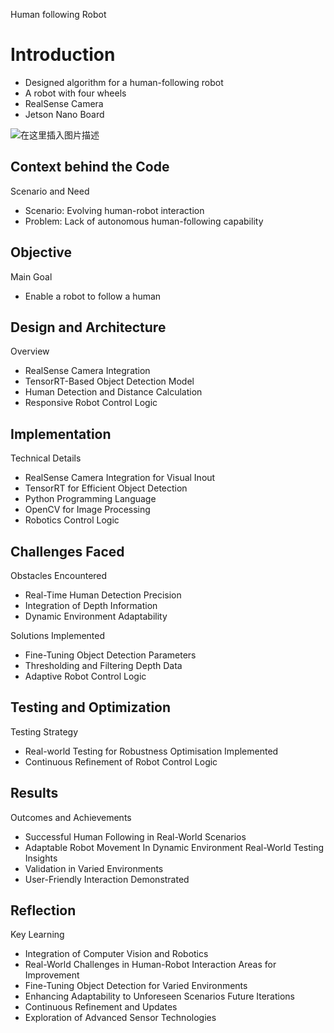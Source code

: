 ﻿Human following Robot

# Introduction

 - Designed algorithm for a human-following robot 
 - A robot with four wheels 
 - RealSense Camera 
 - Jetson Nano Board
 

![在这里插入图片描述](https://img-blog.csdnimg.cn/direct/5d38aea62e924373bc1871a86a773420.jpeg)

## Context behind the Code
Scenario and Need
- Scenario: Evolving human-robot interaction
- Problem: Lack of autonomous human-following capability


## Objective

Main Goal
- Enable a robot to follow a human

## Design and Architecture

Overview

- RealSense Camera Integration
- TensorRT-Based Object Detection Model
- Human Detection and Distance Calculation
- Responsive Robot Control Logic


## Implementation

Technical Details

- RealSense Camera Integration for Visual Inout
- TensorRT for Efficient Object Detection
- Python Programming Language
- OpenCV for Image Processing
- Robotics Control Logic

## Challenges Faced
Obstacles Encountered
- Real-Time Human Detection Precision
- Integration of Depth Information
- Dynamic Environment Adaptability

Solutions Implemented
- Fine-Tuning Object Detection Parameters
- Thresholding and Filtering Depth Data
- Adaptive Robot Control Logic

## Testing and Optimization
Testing Strategy
- Real-world Testing for Robustness
Optimisation Implemented
- Continuous Refinement of Robot Control Logic

## Results
Outcomes and Achievements
- Successful Human Following in Real-World Scenarios
- Adaptable Robot Movement In Dynamic Environment
Real-World Testing Insights
- Validation in Varied Environments
- User-Friendly Interaction Demonstrated


## Reflection
Key Learning 
- Integration of Computer Vision and Robotics
- Real-World Challenges in Human-Robot Interaction
Areas for Improvement
- Fine-Tuning Object Detection for Varied Environments
- Enhancing Adaptability to Unforeseen Scenarios
Future Iterations
- Continuous Refinement and Updates
- Exploration of Advanced Sensor Technologies


